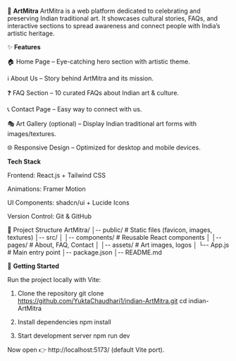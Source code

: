 🎨 **ArtMitra**
ArtMitra is a web platform dedicated to celebrating and preserving Indian traditional art.
It showcases cultural stories, FAQs, and interactive sections to spread awareness and connect people with India’s artistic heritage.

✨ **Features**

🏠 Home Page – Eye-catching hero section with artistic theme.

ℹ️ About Us – Story behind ArtMitra and its mission.

❓ FAQ Section – 10 curated FAQs about Indian art & culture.

📞 Contact Page – Easy way to connect with us.

🎭 Art Gallery (optional) – Display Indian traditional art forms with images/textures.

🌐 Responsive Design – Optimized for desktop and mobile devices.

**Tech Stack**

Frontend: React.js + Tailwind CSS

Animations: Framer Motion

UI Components: shadcn/ui + Lucide Icons

Version Control: Git & GitHub

📂 Project Structure
ArtMitra/
│-- public/          # Static files (favicon, images, textures)
│-- src/
│   │-- components/  # Reusable React components
│   │-- pages/       # About, FAQ, Contact
│   │-- assets/      # Art images, logos
│   └-- App.js       # Main entry point
│-- package.json
│-- README.md

🚀 **Getting Started**

Run the project locally with Vite:

1. Clone the repository
git clone https://github.com/YuktaChaudhari1/indian-ArtMitra.git
cd indian-ArtMitra

2. Install dependencies
npm install

3. Start development server
npm run dev


Now open 👉 http://localhost:5173/
 (default Vite port).

